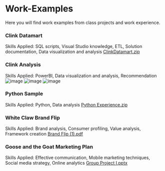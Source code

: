 # Work-Examples
Here you will find work examples from class projects and work experience.

### Clink Datamart 

Skills Applied: SQL scripts, Visual Studio knowledge, ETL, Solution documentation, Data visualization and analysis
[ClinkDatamart.zip](https://github.com/chloevair/Work-Examples/files/10063256/ClinkDatamart.zip)

### Clink Analysis

Skills Applied: PowerBI, Data visualization and analysis, Recommendation
![image](https://user-images.githubusercontent.com/118706280/203215981-929ecbd7-b178-44f8-8656-a04476405737.png)
![image](https://user-images.githubusercontent.com/118706280/203216068-cf981f66-67a1-49ad-89c0-b3f28ce29144.png)
![image](https://user-images.githubusercontent.com/118706280/203216107-60a9d1c3-66cc-4754-ad71-655450d7dfb2.png)

### Python Sample

Skills Applied: Python, Data analysis
[Python Experience.zip](https://github.com/chloevair/Work-Examples/files/10063319/Python.Experience.zip)

### White Claw Brand Flip

Skills Applied: Brand analysis, Consumer profiling, Value analysis, Framework creation
[Brand Flip (1).pdf](https://github.com/chloevair/Work-Examples/files/10063341/Brand.Flip.1.pdf)


### Goose and the Goat Marketing Plan

Skills Applied: Effective communication, Mobile marketing techniques, Social media strategy, Online analytics
[Group Project I.pptx](https://github.com/chloevair/Work-Examples/files/10063356/Group.Project.I.pptx)

